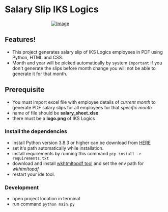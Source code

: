 # Salary Slip IKS Logics
 &nbsp;&nbsp;&nbsp;&nbsp;&nbsp;&nbsp;&nbsp;&nbsp;&nbsp;&nbsp;&nbsp;&nbsp;&nbsp;&nbsp;&nbsp;&nbsp;&nbsp;&nbsp;&nbsp;&nbsp;&nbsp;&nbsp;&nbsp;&nbsp;&nbsp;&nbsp;&nbsp;&nbsp;&nbsp;&nbsp;&nbsp;&nbsp;&nbsp;&nbsp;&nbsp;&nbsp;&nbsp;[![Image](https://ikslogics.com/wp-content/uploads/2020/08/white-and-green-logo.png)](https://ikslogics.com)
## Features!
* This project generates salary slip of IKS Logics employees in PDF using Python, HTML and CSS.
* Month and year will be picked automatically by system
`Important` if you don't generate the slips before month change you will not be able to generate it for that month.

## Prerequisite
* You must import excel file with employee details of *current month* to generate PDF salary slips for all employees for that *specific month*
* name of file should be **salary_sheet.xlsx**
* there must be a **logo.png** of IKS Logics

### Install the dependencies
- Install Python version 3.8.3 or higher can be download from [HERE](https://www.python.org/downloads/)
- set it's path automatically while installation.
- install requirements by running this command `pip install -r requirements.txt`
- download and install [wkhtmltopdf tool](https://wkhtmltopdf.org/downloads.html) and set the env path for *wkhtmltopdf*
- restart your ide tool.

### Development
- open project location in terminal
- run command `python main.py`
